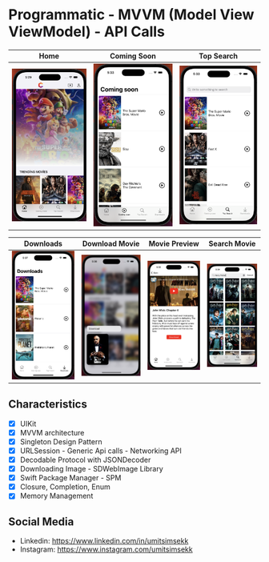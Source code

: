 # Programmatic - MVVM (Model View ViewModel) -  API Calls

Home     |  Coming Soon | Top Search
:-------------------------:|:-------------------------:|:-------------------------:
<img alt="Home" src="Screenshot/home.png">|<img alt="Coming Soon" src="Screenshot/comingsoon.png">|<img alt="Top Search" src="Screenshot/topsearch.png">

Downloads     |  Download Movie |  Movie Preview | Search Movie
:-------------------------:|:-------------------------:|:-------------------------:|:-------------------------:
<img alt="Downloads" src="Screenshot/downloads.png">|<img alt="Movie Preview" src="Screenshot/downloadmovie.png">|<img alt="Search Movies" src="Screenshot/moviepreview.png"> | <img alt="Search Movie" src="Screenshot/searchmovies.png">


## Characteristics

- [x] UIKit
- [x] MVVM architecture
- [x] Singleton Design Pattern
- [x] URLSession - Generic Api calls - Networking API
- [x] Decodable Protocol with JSONDecoder
- [x] Downloading Image - SDWebImage Library
- [x] Swift Package Manager - SPM
- [x] Closure, Completion, Enum
- [x] Memory Management

## Social Media
- Linkedin: https://www.linkedin.com/in/umitsimsekk
- Instagram: https://www.instagram.com/umitsimsekk
